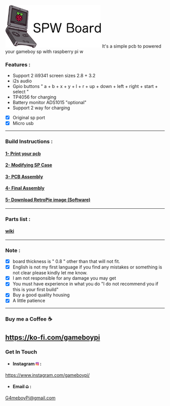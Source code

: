 <img src="images/logo1.png" width="60%">
It's a simple pcb to powered your gameboy sp with raspberry pi w


### Features : 

- Support 2 ili9341 screen sizes 2.8 + 3.2
- i2s audio
- Gpio buttons " a + b + x + y + l + r + up + down + left + right + start + select "
- TP4056 for charging 
- Battery monitor ADS1015 "optional"
- Support 2 way for charging 
- [x] Original sp port
- [x] Micro usb
-----

###  Build Instructions :
#### [1- Print your pcb](https://github.com/Gameboypi/SPW/blob/master/Gerber%20files/README.md)
#### [2- Modifying SP Case](https://github.com/Gameboypi/SPW/blob/master/Modifying%20sp%20case/README.md)
#### [3- PCB Assembly](https://github.com/Gameboypi/SPW/tree/master/PCB%20Assembly/README.md)
#### [4- Final Assembly](https://github.com/Gameboypi/SPW/tree/master/Final%20Assembly/README.md)
#### [5- Download RetroPie image (Software)](https://github.com/Gameboypi/SPW/tree/master/Retropie%20image/README.md)
-----

### Parts list :
#### [wiki](https://github.com/Gameboypi/SPW/wiki)
-----

### Note :
- [x] board thickness is " 0.8 " other than that will not fit.
- [x] English is not my first language if you find any mistakes or something is not clear please kindly let me know.
- [x] I am not responsible for any damage you may get
- [x] You must have experience in what you do "I do not recommend you if this is your first build"
- [x] Buy a good quality housing 
- [x] A little patience
-----

### Buy me a Coffee ☕
https://ko-fi.com/gameboypi 
-----

### Get In Touch
- #### Instagram <img src="images/ig.png" width="10px"> : 
https://www.instagram.com/gameboypi/
- #### Email <img src="images/email.png" width="10px"> : 
G4meboyPi@gmail.com
